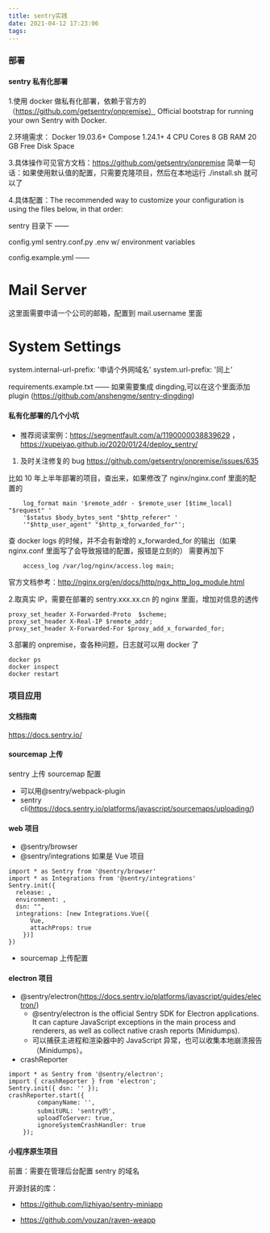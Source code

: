 ```yaml
---
title: sentry实践
date: 2021-04-12 17:23:06
tags:
---
```


### 部署

#### sentry 私有化部署

1.使用 docker 做私有化部署，依赖于官方的（https://github.com/getsentry/onpremise）
Official bootstrap for running your own Sentry with Docker.

2.环境需求：
Docker 19.03.6+
Compose 1.24.1+
4 CPU Cores
8 GB RAM
20 GB Free Disk Space

3.具体操作可见官方文档：https://github.com/getsentry/onpremise
简单一句话：如果使用默认值的配置，只需要克隆项目，然后在本地运行 ./install.sh 就可以了

4.具体配置：The recommended way to customize your configuration is using the files below, in that order:

sentry 目录下 ——

config.yml
sentry.conf.py
.env w/ environment variables

config.example.yml ——

# Mail Server

这里面需要申请一个公司的邮箱，配置到 mail.username 里面

# System Settings

system.internal-url-prefix: '申请个外网域名'
system.url-prefix: '同上'

requirements.example.txt ——
如果需要集成 dingding,可以在这个里面添加 plugin
(https://github.com/anshengme/sentry-dingding)

#### 私有化部署的几个小坑

- 推荐阅读案例：https://segmentfault.com/a/1190000038839629 ， https://xupeiyao.github.io/2020/01/24/deploy_sentry/

1. 及时关注修复的 bug
   https://github.com/getsentry/onpremise/issues/635

比如 10 年上半年部署的项目，查出来，如果修改了 nginx/nginx.conf 里面的配置的

```
	log_format main '$remote_addr - $remote_user [$time_local] "$request" '
	'$status $body_bytes_sent "$http_referer" '
	'"$http_user_agent" "$http_x_forwarded_for"';
```

查 docker logs 的时候，并不会有新增的 x_forwarded_for 的输出（如果 nginx.conf 里面写了会导致报错的配置，报错是立刻的）
需要再加下

```
	access_log /var/log/nginx/access.log main;
```

官方文档参考：http://nginx.org/en/docs/http/ngx_http_log_module.html

2.取真实 IP，需要在部署的 sentry.xxx.xx.cn 的 nginx 里面，增加对信息的透传

```
proxy_set_header X-Forwarded-Proto  $scheme;
proxy_set_header X-Real-IP $remote_addr;
proxy_set_header X-Forwarded-For $proxy_add_x_forwarded_for;
```

3.部署的 onpremise，查各种问题，日志就可以用 docker 了

```
docker ps
docker inspect
docker restart
```

### 项目应用

#### 文档指南

https://docs.sentry.io/

#### sourcemap 上传

sentry 上传 sourcemap 配置

- 可以用@sentry/webpack-plugin
- sentry cli(https://docs.sentry.io/platforms/javascript/sourcemaps/uploading/)

#### web 项目

- @sentry/browser
- @sentry/integrations 如果是 Vue 项目

```
import * as Sentry from '@sentry/browser'
import * as Integrations from '@sentry/integrations'
Sentry.init({
  release: ,
  environment: ,
  dsn: "",
  integrations: [new Integrations.Vue({
      Vue,
      attachProps: true
    })]
})
```

- sourcemap 上传配置

#### electron 项目

- @sentry/electron(https://docs.sentry.io/platforms/javascript/guides/electron/)
  - @sentry/electron is the official Sentry SDK for Electron applications. It can capture JavaScript exceptions in the main process and renderers, as well as collect native crash reports (Minidumps).
  - 可以捕获主进程和渲染器中的 JavaScript 异常，也可以收集本地崩溃报告（Minidumps）。
- crashReporter

```
import * as Sentry from '@sentry/electron';
import { crashReporter } from 'electron';
Sentry.init({ dsn: '' });
crashReporter.start({
        companyName: '',
        submitURL: 'sentry的',
        uploadToServer: true,
        ignoreSystemCrashHandler: true
    });
```

#### 小程序原生项目

前置：需要在管理后台配置 sentry 的域名

开源封装的库：

- https://github.com/lizhiyao/sentry-miniapp

- https://github.com/youzan/raven-weapp


### 